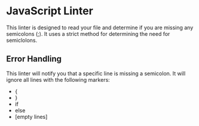# JavaScript Linter

This linter is designed to read your file and determine if you are missing any semicolons (;).  It uses a strict method for determining the need for semiclolons.

## Error Handling
This linter will notify you that a specific line is missing a semicolon.  It will ignore all lines with the following markers:
- {
- }
- if
- else
- [empty lines]